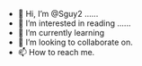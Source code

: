 - 👋 Hi, I’m @Sguy2 ......
- 👀 I’m interested in reading ......
- 🌱 I’m currently learning
- 💞️ I’m looking to collaborate on.
- 📫 How to reach me.

<!---
Sguy2/Sguy2 is a ✨ special ✨ repository because its `README.md` (this file) appears on your GitHub profile.
You can click the Preview link to take a look at your changes.
--->
